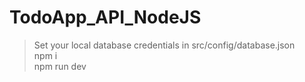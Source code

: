 # TodoApp_API_NodeJS

> Set your local database credentials in src/config/database.json<br />
> npm i<br />
> npm run dev




